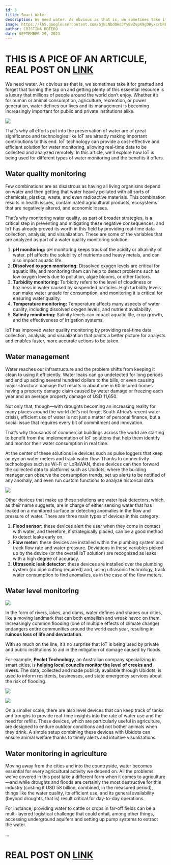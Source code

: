 ```yaml
---
id: 3
title: Smart Water
description: We need water. As obvious as that is, we sometimes take it for granted and forget that turning the tap on and getting plenty of this essential resource is a luxury that millions of people around the world don’t enjoy. Whether it’s for human or animal consumption, agriculture, recreation, or power generation, water defines our lives and its management is becoming increasingly important for public and private institutions alike.
image: https://lh5.googleusercontent.com/bjNLNbdOHdJYyBvZvpK9gORyxcrbRLodVrEeEXpzEuqtGHTIMARe_NsPYpbLzqQlzvM-fqUi4KJUUVf-PPUjknrPQZteBOwxGUzST-PTIwhxFpn4tNTzKg49e6BXk8dwTBKR28Hb0RCEBxG5_sbJOOk
author: CRISTINA BOTERO
date: SEPTEMBER 29, 2023
---
```


# THIS IS A PICE OF AN ARTICULE, REAL POST ON [LINK](https://ubidots.com/blog/smart-water-leveraging-iot-for-water-monitoring-and-management/)

We need water. As obvious as that is, we sometimes take it for granted and forget that turning the tap on and getting plenty of this essential resource is a luxury that millions of people around the world don’t enjoy. Whether it’s for human or animal consumption, agriculture, recreation, or power generation, water defines our lives and its management is becoming increasingly important for public and private institutions alike.

![](https://lh5.googleusercontent.com/3dGa78kZ6BhQXVqcdfn5vNLscdbfhoW_Rf2tpRQXNGNJ9C2g95Ss3afEtv2YaexYp7dxs5CwBchWfgNBDolp2Y8tXP8EaSMwwgYZ_96TAqAlVVdMXYk6Yg44jq3lq3-GowZjPdyPXEB-bP5ucC3ywIY)

That’s why all efforts put into the preservation of water are of great significance and technologies like IoT are already making important contributions to this end. IoT technology can provide a cost-effective and efficient solution for water monitoring, allowing real-time data to be collected and analyzed remotely. In this article, we'll explore how IoT is being used for different types of water monitoring and the benefits it offers.

## Water quality monitoring

Few combinations are as disastrous as having all living organisms depend on water and then getting that water heavily polluted with all sorts of chemicals, plastics, waste, and even radioactive materials. This combination results in health issues, contaminated agricultural products, ecosystems that are negatively altered, and economic losses.

That’s why monitoring water quality, as part of broader strategies, is a critical step in preventing and mitigating these negative consequences, and IoT has already proved its worth in this field by providing real-time data collection, analysis, and visualization. These are some of the variables that are analyzed as part of a water quality monitoring solution:

1. **pH monitoring:** pH monitoring keeps track of the acidity or alkalinity of water. pH affects the solubility of nutrients and heavy metals, and can also impact aquatic life.
2. **Dissolved oxygen monitoring:** Dissolved oxygen levels are critical for aquatic life, and monitoring them can help to detect problems such as low oxygen levels due to pollution, algae blooms, or other factors.
3. **Turbidity monitoring:** Turbidity refers to the level of cloudiness or haziness in water caused by suspended particles. High turbidity levels can make water unsafe for consumption, and monitoring it is critical for ensuring water quality.
4. **Temperature monitoring:** Temperature affects many aspects of water quality, including dissolved oxygen levels, and nutrient availability.
5. **Salinity monitoring:** Salinity levels can impact aquatic life, crop growth, and the effectiveness of irrigation systems.

IoT has improved water quality monitoring by providing real-time data collection, analysis, and visualization that paints a better picture for analysts and enables faster, more accurate actions to be taken.

## Water management

Water reaches our infrastructure and the problem shifts from keeping it clean to using it efficiently. Water leaks can go undetected for long periods and end up adding several hundred dollars to the bills, or even causing major structural damage that results in about one in 60 insured homes having a property damage claim caused by water damage or freezing each year and an average property damage of USD 11,650.

Not only that, though—with droughts becoming an increasing reality for many places around the world (let’s not forget South Africa’s recent water crisis), efficient use of water is not just a matter of personal finance, but a social issue that requires every bit of commitment and innovation.

That’s why thousands of commercial buildings across the world are starting to benefit from the implementation of IoT solutions that help them identify and monitor their water consumption in real time.

At the center of these solutions lie devices such as pulse loggers that keep an eye on water meters and track water flow. Thanks to connectivity technologies such as Wi-Fi or LoRaWAN, these devices can then forward the collected data to platforms such as Ubidots, where the building manager can observe the consumption trends, set up alerts to be notified of any anomaly, and even run custom functions to analyze historical data.

![](https://lh6.googleusercontent.com/hXWxE3r0Buk4OZs1eAvMwYRZOjLz_IF8QdHuX8YBuaHOw9YFi_KVgzqOOq40PGjIqK_etKl17jKqFXnzbnvMKh3jmsygNSBU3xeZkJ9bcK7_mAjfxg7p_GtxLZzAl7nKVct5YKnGjz6gvzuurUX8HAU)

Other devices that make up these solutions are water leak detectors, which, as their name suggests, are in charge of either sensing water that has leaked on a monitored surface or detecting anomalies in the flow and pressure of water. There are three main types of devices in this category:

1. **Flood sensor:** these devices alert the user when they come in contact with water, and therefore, if strategically placed, can be a good method to detect leaks early on.
2. **Flow meter:** these devices are installed within the plumbing system and track flow rate and water pressure. Deviations in these variables picked up by the device (or the overall IoT solution) are recognized as leaks with a high degree of accuracy.
3. **Ultrasonic leak detector:** these devices are installed over the plumbing system (no pipe cutting required) and, using ultrasonic technology, track water consumption to find anomalies, as in the case of the flow meters.

## Water level monitoring

![](https://lh6.googleusercontent.com/RVlDp8o54mSO-T4SWoaaMBnucCItz6g0rh2PKDkgIH_u47BGGDmSkz1F6p6CTjmJUNGfZfvoozxFEF77XA7Iv3dOtoZDcV2i4jQLZbzKaPmYtOFPUwfhNE_OdZQLxett4JTqCH6PWGTktbCcyHkW6yE)

In the form of rivers, lakes, and dams, water defines and shapes our cities, like a moving landmark that can both embellish and wreak havoc on them. Increasingly common flooding (one of multiple effects of climate change) endangers entire communities around the world each year, resulting in **ruinous loss of life and devastation**.

With so much on the line, it’s no surprise that IoT is being used by private and public institutions to aid in the mitigation of damage caused by floods.

For example, **Peclet Technology**, an Australian company specializing in smart cities, is **helping local councils monitor the level of creeks and rivers**. The data, collected and made publicly available through Ubidots, is used to inform residents, businesses, and state emergency services about the risk of flooding.

![](https://lh4.googleusercontent.com/ahvSLMEnHomDHD61A5oCL_ZB1oPJkvQgXg4ke8Hl_H19qadgsdOSTkAgFLRMFUxSZ2h6b2wSr2Q0XbwvB0up7tdoJz_LNsekX-nb9ZYiB0QYwMRYrN6b-ghqHE1vZktU8ZzrrFAdKgb4249ugzAFfnc)

![](https://lh4.googleusercontent.com/ahvSLMEnHomDHD61A5oCL_ZB1oPJkvQgXg4ke8Hl_H19qadgsdOSTkAgFLRMFUxSZ2h6b2wSr2Q0XbwvB0up7tdoJz_LNsekX-nb9ZYiB0QYwMRYrN6b-ghqHE1vZktU8ZzrrFAdKgb4249ugzAFfnc)

On a smaller scale, there are also level devices that can keep track of tanks and troughs to provide real-time insights into the rate of water use and the need for refills. These devices, which are particularly useful in agriculture, are designed to endure outdoor conditions and not bother animals when they drink. A simple setup combining these devices with Ubidots can ensure animal welfare thanks to timely alerts and intuitive visualizations.

## Water monitoring in agriculture

Moving away from the cities and into the countryside, water becomes essential for every agricultural activity we depend on. All the problems we've covered in this post take a different form when it comes to agriculture—and while droughts and floods are certainly the most destructive for this industry (costing it USD 58 billion, combined, in the measured period), things like the water quality, its efficient use, and its general availability (beyond droughts, that is) result critical for day-to-day operations.

For instance, providing water to cattle or crops in far-off fields can be a multi-layered logistical challenge that could entail, among other things, accessing underground aquifers and setting up pump systems to extract the water.

...

# REAL POST ON [LINK](https://ubidots.com/blog/smart-water-leveraging-iot-for-water-monitoring-and-management/)
